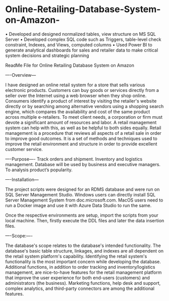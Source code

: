 # Online-Retailing-Database-System-on-Amazon-
• Developed and designed normalized tables, view structure on MS SQL Server
• Developed complex SQL code such as Triggers, table-level check constraint, Indexes, and Views, computed columns
• Used Power BI to generate analytical dashboards for sales and retailer data to make critical system decisions and
strategic planning

ReadMe File for Online Retailing Database System on Amazon 


—-Overview—

I have designed an online retail system for a store that sells various electronic products. Customers can buy goods or services directly from a seller over the Internet using a web browser when they shop online. Consumers identify a product of interest by visiting the retailer's website directly or by searching among alternative vendors using a shopping search engine, which compares the availability and cost of the same product across multiple e-retailers. To meet client needs, a corporation or firm must devote a significant amount of resources and labor. A retail management system can help with this, as well as be helpful to both sides equally. Retail management is a procedure that reviews all aspects of a retail sale in order to improve good outcomes. It is a set of methods and techniques used to improve the retail environment and structure in order to provide excellent customer service.


—-Purpose—-
Track orders and shipment.
Inventory and logistics management.
Database will be used by business and executive managers.
To analysis product’s popularity.




—-Installation—

The project scripts were designed for an RDMS database and were run on SQL Server Management Studio. Windows users can directly install SQL Server Management System from doc.microsoft.com. MacOS users need to run a Docker image and use it with Azure Data Studio to run the same.

Once the respective environments are setup, import the scripts from your local machine. Then, firstly execute the DDL files and later the data insertion files.



—-Scope:—-

The database's scope relates to the database's intended functionality. The database's basic table structure, linkages, and indexes are all dependent on the retail system platform's capability. Identifying the retail system's functionality is the most important concern while developing the database. Additional functions, in addition to order tracking and inventory/logistics management, are nice-to-have features for the retail management platform that improve the user experience for both end-users (customers) and administrators (the business). Marketing functions, help desk and support, complex analytics, and third-party connectors are among the additional features.


